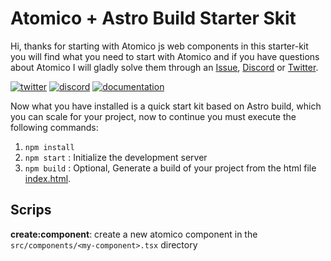 # Atomico + Astro Build Starter Skit

Hi, thanks for starting with Atomico js web components in this starter-kit you will find what you need to start with Atomico and if you have questions about Atomico I will gladly solve them through an [Issue](https://github.com/atomicojs/atomico/issues/new/choose), [Discord](https://discord.gg/7z3rNhmkNE) or [Twitter](https://twitter.com/atomicojs).

[![twitter](https://raw.githubusercontent.com/atomicojs/docs/master/.gitbook/assets/twitter.svg)](https://twitter.com/atomicojs)
[![discord](https://raw.githubusercontent.com/atomicojs/docs/master/.gitbook/assets/discord.svg)](https://discord.gg/7z3rNhmkNE)
[![documentation](https://raw.githubusercontent.com/atomicojs/docs/master/.gitbook/assets/doc-1.svg)](https://atomico.gitbook.io/doc/)

Now what you have installed is a quick start kit based on Astro build, which you can scale for your project, now to continue you must execute the following commands:

1. `npm install`
2. `npm start` : Initialize the development server
3. `npm build` : Optional, Generate a build of your project from the html file [index.html](index.html).

## Scrips

**create:component**: create a new atomico component in the `src/components/<my-component>.tsx` directory
